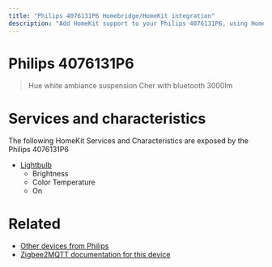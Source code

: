 ```yaml
---
title: "Philips 4076131P6 Homebridge/HomeKit integration"
description: "Add HomeKit support to your Philips 4076131P6, using Homebridge, Zigbee2MQTT and homebridge-z2m."
---
```

<!---
This file has been GENERATED using src/docgen/docgen.ts
DO NOT EDIT THIS FILE MANUALLY!
-->
# Philips 4076131P6
> Hue white ambiance suspension Cher with bluetooth 3000lm


# Services and characteristics
The following HomeKit Services and Characteristics are exposed by
the Philips 4076131P6

* [Lightbulb](../../light.md)
  * Brightness
  * Color Temperature
  * On


# Related
* [Other devices from Philips](../index.md#philips)
* [Zigbee2MQTT documentation for this device](https://www.zigbee2mqtt.io/devices/4076131P6.html)